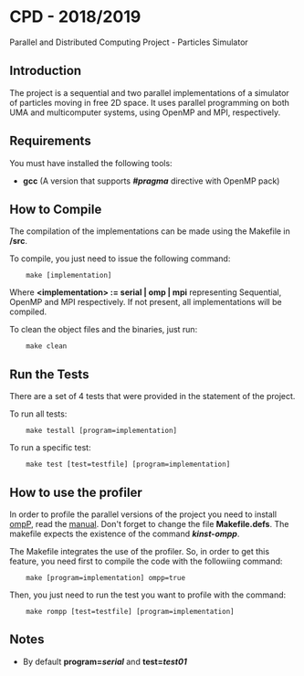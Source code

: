 # CPD - 2018/2019
Parallel and Distributed Computing Project - Particles Simulator

## Introduction
The project is a sequential and two parallel implementations of a simulator of particles moving in free 2D space. It uses parallel programming on both UMA and multicomputer systems, using OpenMP and MPI, respectively.

## Requirements
You must have installed the following tools:
- **gcc** (A version that supports **_#pragma_** directive with OpenMP pack)

## How to Compile
The compilation of the implementations can be made using the Makefile in **/src**. 

To compile, you just need to issue the following command:
```
    make [implementation]
```

Where **\<implementation> := serial | omp | mpi** representing Sequential, OpenMP and MPI respectively. If not present, all implementations will be compiled.

To clean the object files and the binaries, just run:
```
    make clean
```

## Run the Tests
There are a set of 4 tests that were provided in the statement of the project.

To run all tests:
```
    make testall [program=implementation]
```

To run a specific test:
```
    make test [test=testfile] [program=implementation]
```

## How to use the profiler
In order to profile the parallel versions of the project you need to install [ompP](http://ompp-tool.com/), read the [manual](http://www.ompp-tool.com/downloads/ompp-manual.pdf).
Don't forget to change the file **Makefile.defs**. The makefile expects the existence of the command **_kinst-ompp_**.

The Makefile integrates the use of the profiler. So, in order to get this feature, you need first to compile the code with the followiing command:
```
    make [program=implementation] ompp=true
```
Then, you just need to run the test you want to profile with the command:
```
    make rompp [test=testfile] [program=implementation]
```

## Notes
- By default **program=_serial_** and **test=_test01_**